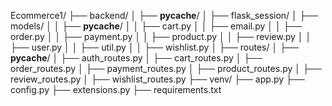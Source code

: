 Ecommerce1/
├── backend/
│   ├── __pycache__/
│   ├── flask_session/
│   ├── models/
│   │   ├── __pycache__/
│   │   ├── cart.py
│   │   ├── email.py
│   │   ├── order.py
│   │   ├── payment.py
│   │   ├── product.py
│   │   ├── review.py
│   │   ├── user.py
│   │   ├── util.py
│   │   ├── wishlist.py
│   ├── routes/
│       ├── __pycache__/
│       ├── auth_routes.py
│       ├── cart_routes.py
│       ├── order_routes.py
│       ├── payment_routes.py
│       ├── product_routes.py
│       ├── review_routes.py
│       ├── wishlist_routes.py
├── venv/
├── app.py
├── config.py
├── extensions.py
├── requirements.txt
